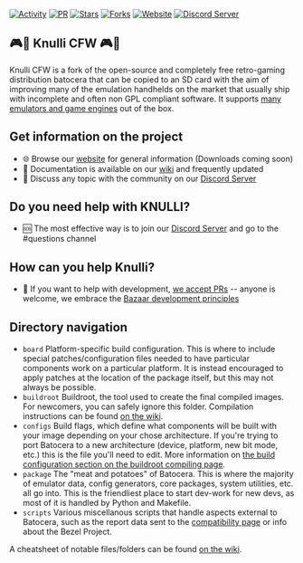 [![Activity](https://img.shields.io/github/commit-activity/m/knulli-cfw/distribution)](https://github.com/knulli-cfw/distribution)
[![PR](https://img.shields.io/github/issues-pr-closed/knulli-cfw/distribution)](https://github.com/knulli-cfw/distribution)
[![Stars](https://img.shields.io/github/stars/knulli-cfw?style=social)](https://github.com/knulli-cfw/distribution)
[![Forks](https://img.shields.io/github/forks/knulli-cfw/distribution?style=social)](https://github.com/knulli-cfw/distribution)
[![Website](https://img.shields.io/website?down_color=red&down_message=down&up_color=green&up_message=up&url=https%3A%2F%2Fwww.knulli.org)](https://knulli.org)
[![Discord Server](https://img.shields.io/discord/357518249883205632.svg)](https://discord.gg/HXPS3DAeeB)

## :video_game::penguin: Knulli CFW :video_game::penguin:
Knulli CFW is a fork of the open-source and completely free retro-gaming distribution batocera that can be copied to an SD card with the aim of improving many of the emulation handhelds on the market that usually ship with incomplete and often non GPL compliant software. It supports [many emulators and game engines](https://www.batocera.org/compatibility.php) out of the box. 

## Get information on the project

 - :globe_with_meridians: Browse our [website](https://knulli.org) for general information (Downloads coming soon)
 - :memo: Documentation is available on our [wiki](https://knulli.org) and frequently updated
 - :speech_balloon: Discuss any topic with the community on our [Discord Server](https://discord.gg/HXPS3DAeeB)

## Do you need help with KNULLI?

 - :sos: The most effective way is to join our [Discord Server](https://discord.gg/HXPS3DAeeB) and go to the \#questions channel

## How can you help Knulli?

 - :wrench: If you want to help with development, [we accept PRs](https://makeapullrequest.com/) -- anyone is welcome, we embrace the [Bazaar development principles](https://en.wikipedia.org/wiki/The_Cathedral_and_the_Bazaar)

## Directory navigation

 - `board` Platform-specific build configuration. This is where to include special patches/configuration files needed to have particular components work on a particular platform. It is instead encouraged to apply patches at the location of the package itself, but this may not always be possible.
 - `buildroot` Buildroot, the tool used to create the final compiled images. For newcomers, you can safely ignore this folder. Compilation instructions can be found [on the wiki](https://wiki.batocera.org/compile_batocera.linux).
 - `configs` Build flags, which define what components will be built with your image depending on your chose architecture. If you're trying to port Batocera to a new architecture (device, platform, new bit mode, etc.) this is the file you'll need to edit. More information on [the build configuration section on the buildroot compiling page](https://wiki.batocera.org/batocera.linux_buildroot_modifications#define_your_configuration).
 - `package` The "meat and potatoes" of Batocera. This is where the majority of emulator data, config generators, core packages, system utilities, etc. all go into. This is the friendliest place to start dev-work for new devs, as most of it is handled by Python and Makefile.
 - `scripts` Various miscellanous scripts that handle aspects external to Batocera, such as the report data sent to the [compatibility page](https://batocera.org/compatibility.php) or info about the Bezel Project.

A cheatsheet of notable files/folders can be found [on the wiki](https://wiki.batocera.org/notable_files).
